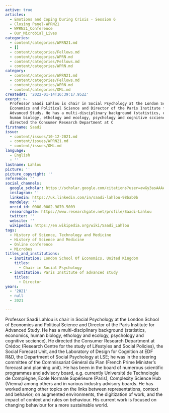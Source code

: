```yaml
---
active: true
articles:
  - Emotions and Coping During Crisis - Session 6
  - Closing Panel-WPRN21
  - WPRN21_Conference
  - Our_Microbial_Lives
categories:
  - content/categories/WPRN21.md
  - []
  - content/categories/Fellows.md
  - content/categories/WPRN.md
  - content/categories/Fellows.md
  - content/categories/WPRN.md
category:
  - content/categories/WPRN21.md
  - content/categories/Fellows.md
  - content/categories/WPRN.md
  - content/categories/OML.md
createdAt: '2022-01-14T16:39:17.952Z'
exerpt: >-
  Professor Saadi Lahlou is chair in Social Psychology at the London School of
  Economics and Political Science and Director of the Paris Institute for
  Advanced Study. He has a multi-disciplinary background (statistics, economics,
  human biology, ethology and ecology, psychology and cognitive sccience). He
  directed the Consumer Research Department at C
firstname: Saadi
issue:
  - content/issues/10-12-2021.md
  - content/issues/WPRN21.md
  - content/issues/OML.md
language:
  - English
  - ''
lastname: Lahlou
picture: ''
picture_copyright: ''
reference: ''
social_channels:
  google_scholar: https://scholar.google.com/citations?user=awGy3asAAAAJ&hl=fr&oi=ao
  instagram: ''
  linkedin: https://uk.linkedin.com/in/saadi-lahlou-98bab0b
  mendeley: ''
  orcid_id: 0000-0002-9070-5009
  researchgate: https://www.researchgate.net/profile/Saadi-Lahlou
  twitter: ''
  website: ''
  wikipedia: https://en.wikipedia.org/wiki/Saadi_Lahlou
tags:
  - History of Science, Technology and Medicine
  - History of Science and Medicine
  - Online conference
  - Microbes
titles_and_institutions:
  - institution: London School Of Economics, United Kingdom
    titles:
      - Chair in Social Psychology
  - institution: Paris Institute of advanced study
    titles:
      - Director
years:
  - '2021'
  - null
  - 2021

---
```

Professor Saadi Lahlou is chair in Social Psychology at the London School of Economics and Political Science and Director of the Paris Institute for Advanced Study. He has a multi-disciplinary background (statistics, economics, human biology, ethology and ecology, psychology and cognitive sccience). He directed the Consumer Research Department at Crédoc (Research Centre for the study of Lifestyles and Social Policies), the Social Forecast Unit, and the Laboratory of Design for Cognition at EDF R&D, the Department of Social Psychology at LSE; he was in the steering committee of the Commissariat Général du Plan (French Prime Minister’s forecast and planning unit). He has been in the board of numerous scientific programmes and advisory board, e.g. currently Université de Technologie de Compiègne, Ecole Normale Supérieure (Paris), Complexity Science Hub (Vienna) among others and in various industry advisory boards. He has worked among other topics on the links between representations, context and behavior; on augmented environments, the digitization of work, and the impact of context and rules on behaviour. His current work is focused on changing behaviour for a more sustainable world.